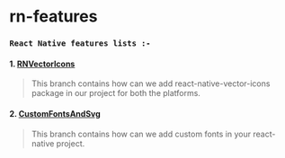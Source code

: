 # rn-features

### `React Native features lists :-`

#### 1. [RNVectorIcons](https://github.com/arupgorai/rn-features/tree/RNVectorIcons)

> This branch contains how can we add react-native-vector-icons package in our project for both the platforms.

#### 2. [CustomFontsAndSvg](https://github.com/arupgorai/rn-features/tree/CustomFontsAndSvg)

> This branch contains how can we add custom fonts in your react-native project.
